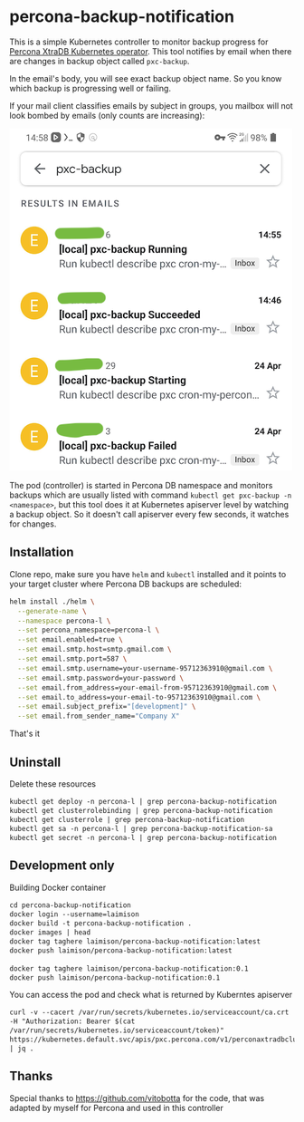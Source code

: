 # percona-backup-notification

This is a simple Kubernetes controller to monitor backup progress for [Percona XtraDB Kubernetes operator](https://github.com/percona/percona-xtradb-cluster-operator). This tool notifies by email when there are changes in backup object called `pxc-backup`.

In the email's body, you will see exact backup object name. So you know which backup is progressing well or failing.

If your mail client classifies emails by subject in groups, you mailbox will not look bombed by emails (only counts are increasing):

![percona-backup-notification](percona-backup-notification.png)

The pod (controller) is started in Percona DB namespace and monitors backups which are usually listed with command `kubectl get pxc-backup -n <namespace>`, but this tool does it at Kubernetes apiserver level by watching a backup object. So it doesn't call apiserver every few seconds, it watches for changes.

## Installation

Clone repo, make sure you have `helm` and `kubectl` installed and it points to your target cluster where Percona DB backups are scheduled:

```bash
helm install ./helm \
  --generate-name \
  --namespace percona-l \
  --set percona_namespace=percona-l \
  --set email.enabled=true \
  --set email.smtp.host=smtp.gmail.com \
  --set email.smtp.port=587 \
  --set email.smtp.username=your-username-95712363910@gmail.com \
  --set email.smtp.password=your-password \
  --set email.from_address=your-email-from-95712363910@gmail.com \
  --set email.to_address=your-email-to-95712363910@gmail.com \
  --set email.subject_prefix="[development]" \
  --set email.from_sender_name="Company X"
```

That's it

## Uninstall

Delete these resources

```
kubectl get deploy -n percona-l | grep percona-backup-notification
kubectl get clusterrolebinding | grep percona-backup-notification
kubectl get clusterrole | grep percona-backup-notification
kubectl get sa -n percona-l | grep percona-backup-notification-sa
kubectl get secret -n percona-l | grep percona-backup-notification

```

## Development only

Building Docker container

```
cd percona-backup-notification
docker login --username=laimison
docker build -t percona-backup-notification .
docker images | head
docker tag taghere laimison/percona-backup-notification:latest
docker push laimison/percona-backup-notification:latest

docker tag taghere laimison/percona-backup-notification:0.1
docker push laimison/percona-backup-notification:0.1
```

You can access the pod and check what is returned by Kuberntes apiserver

```
curl -v --cacert /var/run/secrets/kubernetes.io/serviceaccount/ca.crt -H "Authorization: Bearer $(cat /var/run/secrets/kubernetes.io/serviceaccount/token)" https://kubernetes.default.svc/apis/pxc.percona.com/v1/perconaxtradbclusterbackups | jq .
```

## Thanks

Special thanks to https://github.com/vitobotta for the code, that was adapted by myself for Percona and used in this controller

